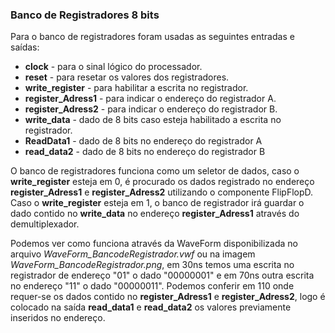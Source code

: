 ### Banco de Registradores 8 bits

Para o banco de registradores foram usadas as seguintes entradas e saídas:
* **clock** - para o sinal lógico do processador.
* **reset** - para resetar os valores dos registradores.
* **write_register** - para habilitar a escrita no registrador.
* **register_Adress1** - para indicar o endereço do registrador A.
* **register_Adress2** - para indicar o endereço do registrador B.
* **write_data** - dado de 8 bits caso esteja habilitado a escrita no registrador.
* **ReadData1** - dado de 8 bits no endereço do registrador A
* **read_data2** - dado de 8 bits no endereço do registrador B

O banco de registradores funciona como um seletor de dados, caso o **write_register** esteja em 0, é procurado os dados registrado no endereço **register_Adress1** e **register_Adress2** utilizando o componente FlipFlopD. Caso o **write_register** esteja em 1, o banco de registrador irá guardar o dado contido no **write_data** no endereço **register_Adress1** através do demultiplexador.

Podemos ver como funciona através da WaveForm disponibilizada no arquivo *WaveForm_BancodeRegistrador.vwf* ou na imagem *WaveForm_BancodeRegistrador.png*, em 30ns temos uma escrita no registrador de endereço "01" o dado "00000001" e em 70ns outra escrita no endereço "11" o dado "00000011". Podemos conferir em 110 onde requer-se os dados contido no **register_Adress1** e **register_Adress2**, logo é colocado na saída **read_data1** e **read_data2** os valores previamente inseridos no endereço.
